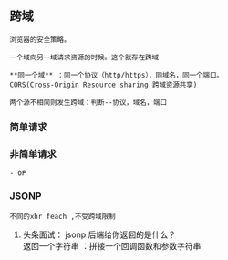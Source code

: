 ## 跨域
    浏览器的安全策略。
     
    一个域向另一域请求资源的时候。这个就存在跨域

    **同一个域** ：同一个协议（http/https），同域名，同一个端口。
    CORS(Cross-Origin Resource sharing 跨域资源共享)
    
    两个源不相同则发生跨域：判断--协议，域名，端口
### 简单请求

### 非简单请求
    - OP

### JSONP 
    不同的xhr feach ,不受跨域限制
1. 头条面试： jsonp 后端给你返回的是什么？   
    返回一个字符串 ：拼接一个回调函数和参数字符串  